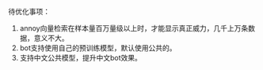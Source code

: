 待优化事项：

1. annoy向量检索在样本量百万量级以上时，才能显示真正威力，几千上万条数据，意义不大。
2. bot支持使用自己的预训练模型，默认使用公共的。
3. 支持中文公共模型，提升中文bot效果。